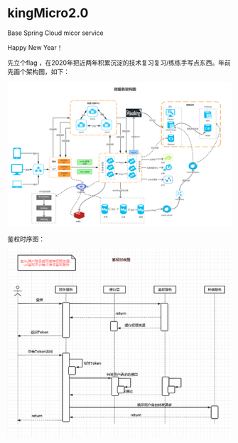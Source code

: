 # kingMicro2.0
Base Spring Cloud micor service

Happy New Year！

先立个flag ，在2020年把近两年积累沉淀的技术复习复习/练练手写点东西。年前先画个架构图，如下：

![架构图](https://github.com/3zamn/ABTestImage/blob/master/kingMicro/5cb938b71091708ad43241a9d4477863.png) 

鉴权时序图：

![鉴权时序图](https://github.com/3zamn/ABTestImage/blob/master/kingMicro/image.png) 

